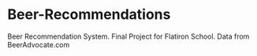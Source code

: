# Beer-Recommendations
Beer Recommendation System. Final Project for Flatiron School.
Data from BeerAdvocate.com
